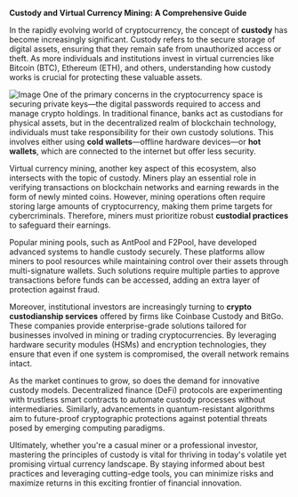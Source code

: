 **Custody and Virtual Currency Mining: A Comprehensive Guide**

In the rapidly evolving world of cryptocurrency, the concept of **custody** has become increasingly significant. Custody refers to the secure storage of digital assets, ensuring that they remain safe from unauthorized access or theft. As more individuals and institutions invest in virtual currencies like Bitcoin (BTC), Ethereum (ETH), and others, understanding how custody works is crucial for protecting these valuable assets.


![Image](https://github.com/user-attachments/assets/31692037-0104-4703-abd1-696b6a7dd41b)
One of the primary concerns in the cryptocurrency space is securing private keys—the digital passwords required to access and manage crypto holdings. In traditional finance, banks act as custodians for physical assets, but in the decentralized realm of blockchain technology, individuals must take responsibility for their own custody solutions. This involves either using **cold wallets**—offline hardware devices—or **hot wallets**, which are connected to the internet but offer less security.

Virtual currency mining, another key aspect of this ecosystem, also intersects with the topic of custody. Miners play an essential role in verifying transactions on blockchain networks and earning rewards in the form of newly minted coins. However, mining operations often require storing large amounts of cryptocurrency, making them prime targets for cybercriminals. Therefore, miners must prioritize robust **custodial practices** to safeguard their earnings.

Popular mining pools, such as AntPool and F2Pool, have developed advanced systems to handle custody securely. These platforms allow miners to pool resources while maintaining control over their assets through multi-signature wallets. Such solutions require multiple parties to approve transactions before funds can be accessed, adding an extra layer of protection against fraud.

Moreover, institutional investors are increasingly turning to **crypto custodianship services** offered by firms like Coinbase Custody and BitGo. These companies provide enterprise-grade solutions tailored for businesses involved in mining or trading cryptocurrencies. By leveraging hardware security modules (HSMs) and encryption technologies, they ensure that even if one system is compromised, the overall network remains intact.

As the market continues to grow, so does the demand for innovative custody models. Decentralized finance (DeFi) protocols are experimenting with trustless smart contracts to automate custody processes without intermediaries. Similarly, advancements in quantum-resistant algorithms aim to future-proof cryptographic protections against potential threats posed by emerging computing paradigms.

Ultimately, whether you're a casual miner or a professional investor, mastering the principles of custody is vital for thriving in today's volatile yet promising virtual currency landscape. By staying informed about best practices and leveraging cutting-edge tools, you can minimize risks and maximize returns in this exciting frontier of financial innovation.
